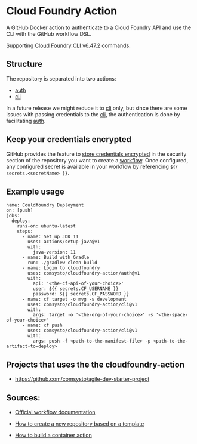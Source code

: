 # Cloud Foundry Action

A GitHub Docker action to authenticate to a Cloud Foundry API and use the CLI with the GitHub workflow DSL.

Supporting [Cloud Foundry CLI v6.47.2](https://github.com/cloudfoundry/cli/releases/tag/v6.47.2) commands.

## Structure
The repository is separated into two actions:

* [auth](auth/README.md)
* [cli](cli/README.md)

In a future release we might reduce it to [cli](cli/README.md) only, 
but since there are some issues with passing credentials to the [cli](cli/README.md), the authentication is done by facilitating [auth](auth/README.md).

## Keep your credentials encrypted

GitHub provides the feature to [store credentials encrypted](https://help.github.com/en/actions/automating-your-workflow-with-github-actions/creating-and-using-encrypted-secrets#creating-encrypted-secrets) 
in the security section of the repository you want to create a [workflow](https://help.github.com/en/actions/automating-your-workflow-with-github-actions).
Once configured, any configured secret is available in your workflow by referencing `${{ secrets.<secretName> }}`.
## Example usage

```
name: Couldfoundry Deployment
on: [push]
jobs:
  deploy:
    runs-on: ubuntu-latest
    steps:
      - name: Set up JDK 11
        uses: actions/setup-java@v1
        with:
          java-version: 11
      - name: Build with Gradle
        run: ./gradlew clean build
      - name: Login to cloudfoundry
        uses: comsysto/cloudfoundry-action/auth@v1
        with:
          api: '<the-cf-api-of-your-choice>'
          user: ${{ secrets.CF_USERNAME }}
          password: ${{ secrets.CF_PASSWORD }}
      - name: cf target -o mvg -s development
        uses: comsysto/cloudfoundry-action/cli@v1
        with:
          args: target -o '<the-org-of-your-choice>' -s '<the-space-of-your-choice>'
      - name: cf push
        uses: comsysto/cloudfoundry-action/cli@v1
        with:
          args: push -f <path-to-the-manifest-file> -p <path-to-the-artifact-to-deploy>
```
## Projects that uses the the cloudfoundry-action

* https://github.com/comsysto/agile-dev-starter-project

## Sources:

* [Official workflow documentation](https://help.github.com/en/actions/automating-your-workflow-with-github-actions)

* [How to create a new repository based on a template](https://github.blog/2019-06-06-generate-new-repositories-with-repository-templates/)

* [How to build a container action](https://github.com/actions/toolkit/blob/master/docs/container-action.md)
